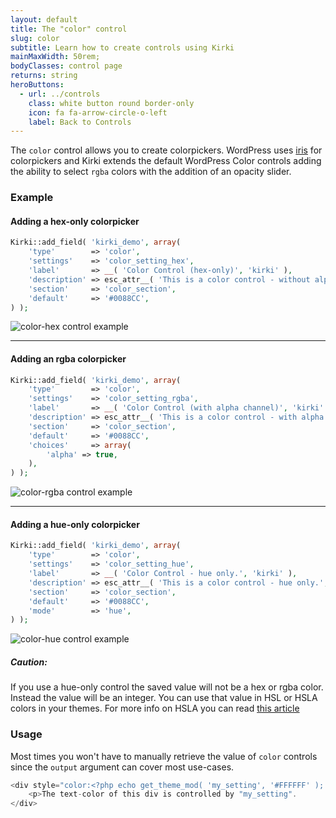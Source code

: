```yaml
---
layout: default
title: The "color" control
slug: color
subtitle: Learn how to create controls using Kirki
mainMaxWidth: 50rem;
bodyClasses: control page
returns: string
heroButtons:
  - url: ../controls
    class: white button round border-only
    icon: fa fa-arrow-circle-o-left
    label: Back to Controls
---
```


The `color` control allows you to create colorpickers. WordPress uses [iris](http://automattic.github.io/Iris/) for colorpickers and Kirki extends the default WordPress Color controls adding the ability to select `rgba` colors with the addition of an opacity slider.

### Example

#### Adding a hex-only colorpicker

```php
Kirki::add_field( 'kirki_demo', array(
	'type'        => 'color',
	'settings'    => 'color_setting_hex',
	'label'       => __( 'Color Control (hex-only)', 'kirki' ),
	'description' => esc_attr__( 'This is a color control - without alpha channel.', 'kirki' ),
	'section'     => 'color_section',
	'default'     => '#0088CC',
) );
```

<img src="https://raw.githubusercontent.com/aristath/kirki/master/docs/assets/images/color-hex.png" alt="color-hex control example" style="max-width:300px;">

------------------

#### Adding an rgba colorpicker

```php
Kirki::add_field( 'kirki_demo', array(
	'type'        => 'color',
	'settings'    => 'color_setting_rgba',
	'label'       => __( 'Color Control (with alpha channel)', 'kirki' ),
	'description' => esc_attr__( 'This is a color control - with alpha channel.', 'kirki' ),
	'section'     => 'color_section',
	'default'     => '#0088CC',
	'choices'     => array(
		'alpha' => true,
	),
) );
```
<img src="https://raw.githubusercontent.com/aristath/kirki/master/docs/assets/images/color-rgba.png" alt="color-rgba control example" style="max-width:300px;">

--------------------

#### Adding a hue-only colorpicker

```php
Kirki::add_field( 'kirki_demo', array(
	'type'        => 'color',
	'settings'    => 'color_setting_hue',
	'label'       => __( 'Color Control - hue only.', 'kirki' ),
	'description' => esc_attr__( 'This is a color control - hue only.', 'kirki' ),
	'section'     => 'color_section',
	'default'     => '#0088CC',
	'mode'        => 'hue',
) );
```
<img src="https://raw.githubusercontent.com/aristath/kirki/master/docs/assets/images/color-hue.png" alt="color-hue control example" style="max-width:300px;">

<div class="callout warning ribbon-full">
    <h5>Caution:</h5>
    <p>If you use a hue-only control the saved value will not be a hex or rgba color. Instead the value will be an integer. You can use that value in HSL or HSLA colors in your themes. For more info on HSLA you can read <a href="https://css-tricks.com/yay-for-hsla/" target="_blank">this article</a></p>
</div>

### Usage

Most times you won't have to manually retrieve the value of `color` controls since the `output` argument can cover most use-cases.

```php
<div style="color:<?php echo get_theme_mod( 'my_setting', '#FFFFFF' ); ?>">
	<p>The text-color of this div is controlled by "my_setting".
</div>
```
